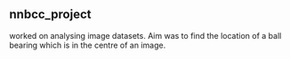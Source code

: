 ## nnbcc_project

worked on analysing image datasets. Aim was to find the location of a ball bearing which is in the centre of an image. 
